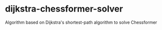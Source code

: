 # dijkstra-chessformer-solver
Algorithm based on Dijkstra's shortest-path algorithm to solve Chessformer
